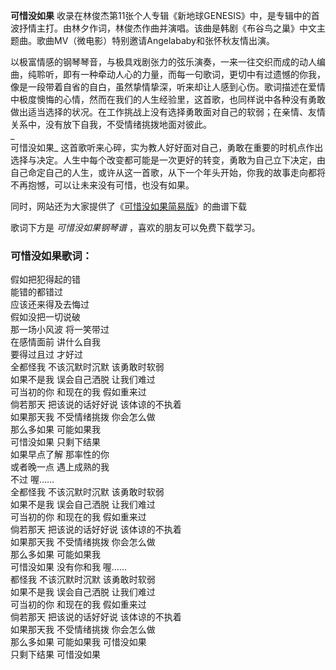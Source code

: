 

**可惜没如果**
收录在林俊杰第11张个人专辑《新地球GENESIS》中，是专辑中的首波抒情主打。由林夕作词，林俊杰作曲并演唱。该曲是韩剧《布谷鸟之巢》中文主题曲。歌曲MV（微电影）特别邀请Angelababy和张怀秋友情出演。  
  
以极富情感的钢琴琴音，与极具戏剧张力的弦乐演奏，一来一往交织而成的动人编曲，纯聆听，即有一种牵动人心的力量，而每一句歌词，更切中有过遗憾的你我，像是一段带着自省的自白，虽然挚情挚深，听来却让人感到心伤。歌词描述在爱情中极度懊悔的心情，然而在我们的人生经验里，这首歌，也同样说中各种没有勇敢做出适当选择的状况。在工作挑战上没有选择勇敢面对自己的软弱；在亲情、友情关系中，没有放下自我，不受情绪挑拨地面对彼此。  
_  
可惜没如果_
这首歌听来心碎，实为教人好好面对自己，勇敢在重要的时机点作出选择与决定。人生中每个改变都可能是一次更好的转变，勇敢为自己立下决定，由自己命定自己的人生，或许从这一首歌，从下一个年头开始，你我的故事走向都将不再抱憾，可以让未来没有可惜，也没有如果。  
  
同时，网站还为大家提供了《[可惜没如果简易版](Music-5337-可惜没如果-简易版-林俊杰.html "可惜没如果简易版")》的曲谱下载  
  
歌词下方是 _可惜没如果钢琴谱_ ，喜欢的朋友可以免费下载学习。

### 可惜没如果歌词：

假如把犯得起的错  
能错的都错过  
应该还来得及去悔过  
假如没把一切说破  
那一场小风波 将一笑带过  
在感情面前 讲什么自我  
要得过且过 才好过  
全都怪我 不该沉默时沉默 该勇敢时软弱  
如果不是我 误会自己洒脱 让我们难过  
可当初的你 和现在的我 假如重来过  
倘若那天 把该说的话好好说 该体谅的不执着  
如果那天我 不受情绪挑拨 你会怎么做  
那么多如果 可能如果我  
可惜没如果 只剩下结果  
如果早点了解 那率性的你  
或者晚一点 遇上成熟的我  
不过 喔……  
全都怪我 不该沉默时沉默 该勇敢时软弱  
如果不是我 误会自己洒脱 让我们难过  
可当初的你 和现在的我 假如重来过  
倘若那天 把该说的话好好说 该体谅的不执着  
如果那天我 不受情绪挑拨 你会怎么做  
那么多如果 可能如果我  
可惜没如果 没有你和我 喔……  
都怪我 不该沉默时沉默 该勇敢时软弱  
如果不是我 误会自己洒脱 让我们难过  
可当初的你 和现在的我 假如重来过  
倘若那天 把该说的话好好说 该体谅的不执着  
如果那天我 不受情绪挑拨 你会怎么做  
那么多如果 可能如果我 可惜没如果  
只剩下结果 可惜没如果

